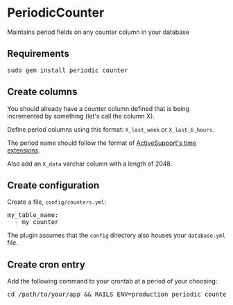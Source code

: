 PeriodicCounter
===============

Maintains period fields on any counter column in your database

Requirements
------------

<pre>
sudo gem install periodic_counter
</pre>

Create columns
--------------

You should already have a counter column defined that is being incremented by something (let's call the column X).

Define period columns using this format: <code>X\_last\_week</code> or <code>X\_last\_6\_hours</code>.

The period name should follow the format of [ActiveSupport's time extensions](http://api.rubyonrails.org/classes/ActiveSupport/CoreExtensions/Numeric/Time.html).

Also add an <code>X_data</code> varchar column with a length of 2048.

Create configuration
--------------------

Create a file, <code>config/counters.yml</code>:

<pre>
my_table_name:
  - my_counter
</pre>

The plugin assumes that the <code>config</code> directory also houses your <code>database.yml</code> file.

Create cron entry
-----------------

Add the following command to your crontab at a period of your choosing:

<pre>
cd /path/to/your/app && RAILS_ENV=production periodic_counter
</pre>